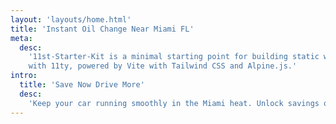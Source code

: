 ```yaml
---
layout: 'layouts/home.html'
title: 'Instant Oil Change Near Miami FL'
meta:
  desc:
    '11st-Starter-Kit is a minimal starting point for building static websites
    with 11ty, powered by Vite with Tailwind CSS and Alpine.js.'
intro:
  title: 'Save Now Drive More'
  desc:
    'Keep your car running smoothly in the Miami heat. Unlock savings off your next oil change at Hometown Lube Valvoline FIU/Coral Way and Kendall locations with our coupons.'
---
```

